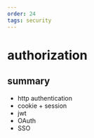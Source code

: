 ```yaml
---
order: 24
tags: security
---
```


# authorization

## summary

- http authentication
- cookie + session
- jwt
- OAuth
- SSO
